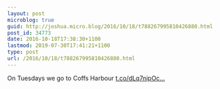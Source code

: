 ```yaml
---
layout: post
microblog: true
guid: http://joshua.micro.blog/2016/10/18/t788267995810426880.html
post_id: 34773
date: 2016-10-18T17:38:30+1100
lastmod: 2019-07-30T17:41:21+1100
type: post
url: /2016/10/18/t788267995810426880.html
---
```

On Tuesdays we go to Coffs Harbour [t.co/dLq7nipOc...](https://t.co/dLq7nipOca)
